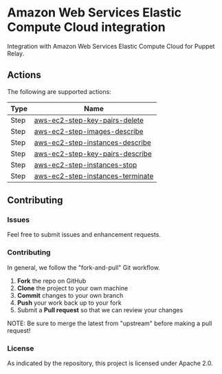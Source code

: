 # Amazon Web Services Elastic Compute Cloud integration

Integration with Amazon Web Services Elastic Compute Cloud for Puppet Relay.

## Actions

The following are supported actions: 

|   Type    |  Name              |
|-----------|--------------------|
| Step      | [aws-ec2-step-key-pairs-delete](/steps/aws-ec2-step-key-pairs-delete)  | 
| Step      | [aws-ec2-step-images-describe](/steps/aws-ec2-step-images-describe)    | 
| Step      | [aws-ec2-step-instances-describe](/steps/aws-ec2-step-instances-describe) | 
| Step      | [aws-ec2-step-key-pairs-describe](/steps/aws-ec2-step-key-pairs-describe) |  
| Step      | [aws-ec2-step-instances-stop](/steps/aws-ec2-step-instances-stop) |  
| Step      | [aws-ec2-step-instances-terminate](/steps/aws-ec2-step-instances-terminate) |  


## Contributing

### Issues

Feel free to submit issues and enhancement requests.

### Contributing

In general, we follow the "fork-and-pull" Git workflow.

 1. **Fork** the repo on GitHub
 2. **Clone** the project to your own machine
 3. **Commit** changes to your own branch
 4. **Push** your work back up to your fork
 5. Submit a **Pull request** so that we can review your changes

NOTE: Be sure to merge the latest from "upstream" before making a pull request!

### License

As indicated by the repository, this project is licensed under Apache 2.0.